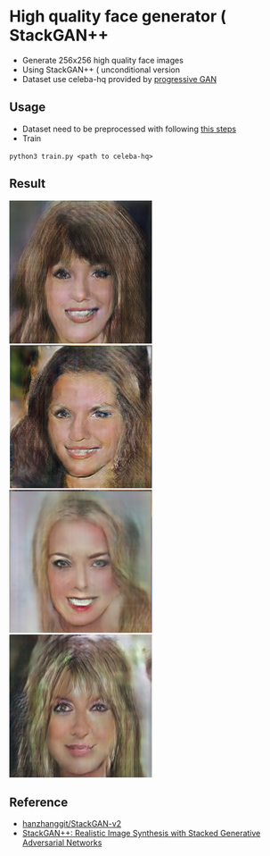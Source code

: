#	High quality face generator ( StackGAN++
*	Generate 256x256 high quality face images
*	Using StackGAN++ ( unconditional version
*	Dataset use celeba-hq provided by [progressive GAN](https://github.com/tkarras/progressive_growing_of_gans/tree/original-theano-version)

##	Usage
*	Dataset need to be preprocessed with following [this steps](https://github.com/willylulu/celeba-hq-modified)
*	Train

`python3 train.py <path to celeba-hq>`

##	Result
<img src="https://github.com/willylulu/GanExample/blob/master/HQ_FaceCreation_StackGANv2/fakefaces/face1.png?raw=true" width="256" height="256">
<img src="https://github.com/willylulu/GanExample/blob/master/HQ_FaceCreation_StackGANv2/fakefaces/face2.png?raw=true" width="256" height="256">

<img src="https://github.com/willylulu/GanExample/blob/master/HQ_FaceCreation_StackGANv2/fakefaces/face3.png?raw=true" width="256" height="256">
<img src="https://github.com/willylulu/GanExample/blob/master/HQ_FaceCreation_StackGANv2/fakefaces/face4.png?raw=true" width="256" height="256">

##	Reference
*	[hanzhanggit/StackGAN-v2](https://github.com/hanzhanggit/StackGAN-v2)
*	[StackGAN++: Realistic Image Synthesis with Stacked Generative Adversarial Networks](https://arxiv.org/abs/1710.10916)
